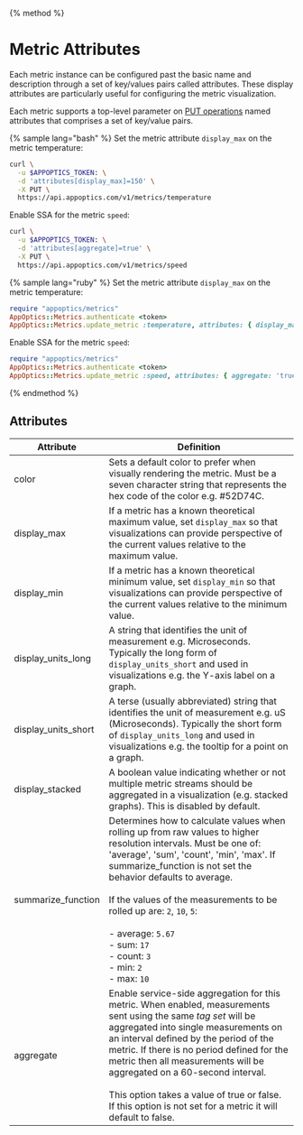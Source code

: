 {% method %}
# Metric Attributes

Each metric instance can be configured past the basic name and description through a set of key/values pairs called attributes. These display attributes are particularly useful for configuring the metric visualization.

Each metric supports a top-level parameter on [PUT operations](#update-a-metric-by-name) named attributes that comprises a set of key/value pairs.

{% sample lang="bash" %}
Set the metric attribute `display_max` on the metric temperature:
```bash
curl \
  -u $APPOPTICS_TOKEN: \
  -d 'attributes[display_max]=150' \
  -X PUT \
  https://api.appoptics.com/v1/metrics/temperature
```
Enable SSA for the metric `speed`:
```bash
curl \
  -u $APPOPTICS_TOKEN: \
  -d 'attributes[aggregate]=true' \
  -X PUT \
  https://api.appoptics.com/v1/metrics/speed
```

{% sample lang="ruby" %}
Set the metric attribute `display_max` on the metric temperature:
```ruby
require "appoptics/metrics"
AppOptics::Metrics.authenticate <token>
AppOptics::Metrics.update_metric :temperature, attributes: { display_max: '150' }
```
Enable SSA for the metric `speed`:
```ruby
require "appoptics/metrics"
AppOptics::Metrics.authenticate <token>
AppOptics::Metrics.update_metric :speed, attributes: { aggregate: 'true' }
```

{% endmethod %}

## Attributes

Attribute | Definition
--------- | ----------
color | Sets a default color to prefer when visually rendering the metric. Must be a seven character string that represents the hex code of the color e.g. #52D74C.
display_max | If a metric has a known theoretical maximum value, set `display_max` so that visualizations can provide perspective of the current values relative to the maximum value.
display_min | If a metric has a known theoretical minimum value, set `display_min` so that visualizations can provide perspective of the current values relative to the minimum value.
display_units_long | A string that identifies the unit of measurement e.g. Microseconds. Typically the long form of `display_units_short` and used in visualizations e.g. the Y-axis label on a graph.
display_units_short | A terse (usually abbreviated) string that identifies the unit of measurement e.g. uS (Microseconds). Typically the short form of `display_units_long` and used in visualizations e.g. the tooltip for a point on a graph.
display_stacked | A boolean value indicating whether or not multiple metric streams should be aggregated in a visualization (e.g. stacked graphs). This is disabled by default.
summarize_function | Determines how to calculate values when rolling up from raw values to higher resolution intervals. Must be one of: 'average', 'sum', 'count', 'min', 'max'. If summarize_function is not set the behavior defaults to average.<br><br>If the values of the measurements to be rolled up are: `2`, `10`, `5`:<br><br>- average: `5.67`<br>- sum: `17`<br>- count: `3`<br>- min: `2`<br>- max: `10`<br>
aggregate | Enable service-side aggregation for this metric. When enabled, measurements sent using the same *tag set* will be aggregated into single measurements on an interval defined by the period of the metric. If there is no period defined for the metric then all measurements will be aggregated on a 60-second interval.<br><br>This option takes a value of true or false. If this option is not set for a metric it will default to false.

